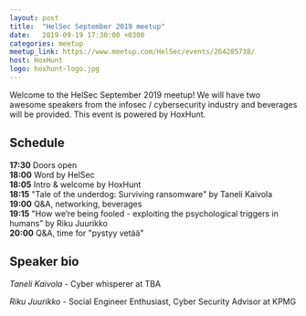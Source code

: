 ```yaml
---
layout: post
title:  "HelSec September 2019 meetup"
date:   2019-09-19 17:30:00 +0300
categories: meetup
meetup_link: https://www.meetup.com/HelSec/events/264285738/
host: HoxHunt
logo: hoxhunt-logo.jpg
---
```

Welcome to the HelSec September 2019 meetup! We will have two awesome speakers from the infosec / cybersecurity industry and beverages will be provided. This event is powered by HoxHunt.

## Schedule

**17:30** Doors open  
**18:00** Word by HelSec  
**18:05** Intro & welcome by HoxHunt  
**18:15** "Tale of the underdog: Surviving ransomware" by Taneli Kaivola  
**19:00** Q&A, networking, beverages  
**19:15** "How we’re being fooled - exploiting the psychological triggers in humans” by Riku Juurikko  
**20:00** Q&A, time for "pystyy vetää"

## Speaker bio
*Taneli Kaivola* - Cyber whisperer at TBA

*Riku Juurikko* - Social Engineer Enthusiast, Cyber Security Advisor at KPMG
